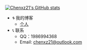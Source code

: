 [![Chenxz21's GitHub stats](https://readme-stats-wheat.vercel.app/api?username=chenxz21)](https://github.com/anuraghazra/github-readme-stats)
- :cyclone: 我的博客
  - [个人](https://www.chenxuezhi.top)
- :telephone_receiver: 联系
  - QQ：1986994368
  - Email: chenxz21@outlook.com
